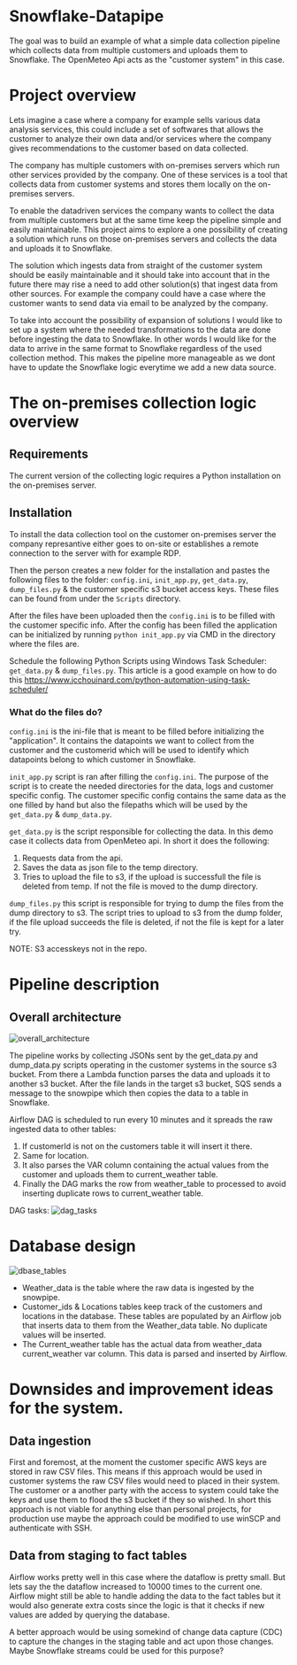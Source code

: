 # Snowflake-Datapipe

The goal was to build an example of what a simple data collection pipeline which collects data from multiple customers and uploads them to Snowflake. The OpenMeteo Api acts as the "customer system" in this case.

# Project overview

Lets imagine a case where a company for example sells various data analysis services, this could include a set of softwares that allows the customer to analyze their own data and/or services where the company gives recommendations to the customer based on data collected.

The company has multiple customers with on-premises servers which run other services provided by the company. One of these services is a tool that collects data from customer systems and stores them locally on the on-premises servers.

To enable the datadriven services the company wants to collect the data from multiple customers but at the same time keep the pipeline simple and easily maintainable. This project aims to explore a one possibility of creating a solution which runs on those on-premises servers and collects the data and uploads it to Snowflake.

The solution which ingests data from straight of the customer system should be easily maintainable and it should take into account that in the future there may rise a need to add other solution(s) that ingest data from other sources. For example the company could have a case where the customer wants to send data via email to be analyzed by the company.

To take into account the possibility of expansion of solutions I would like to set up a system where the needed transformations to the data are done before ingesting the data to Snowflake. In other words I would like for the data to arrive in the same format to Snowflake regardless of the used collection method. This makes the pipeline more manageable as we dont have to update the Snowflake logic everytime we add a new data source.

# The on-premises collection logic overview

## Requirements
The current version of the collecting logic requires a Python installation on the on-premises server.

## Installation 
To install the data collection tool on the customer on-premises server the company represantive either goes to on-site or establishes a remote connection to the server with for example RDP.

Then the person creates a new folder for the installation and pastes the following files to the folder: ```config.ini```, ```init_app.py```, ```get_data.py```, ```dump_files.py``` & the customer specific s3 bucket access keys. These files can be found from under the ```Scripts``` directory.

After the files have been uploaded then the ```config.ini``` is to be filled with the customer specific info. After the config has been filled the application can be initialized by running ```python init_app.py``` via CMD in the directory where the files are.

Schedule the following Python Scripts using Windows Task Scheduler: ```get_data.py``` & ```dump_files.py```. This article is a good example on how to do this https://www.jcchouinard.com/python-automation-using-task-scheduler/

### What do the files do?

```config.ini``` is the ini-file that is meant to be filled before initializing the "application". It contains the datapoints we want to collect from the customer and the customerid which will be used to identify which datapoints belong to which customer in Snowflake. 

```init_app.py``` script is ran after filling the ```config.ini```. The purpose of the script is to create the needed directories for the data, logs and customer specific config. The customer specific config contains the same data as the one filled by hand but also the filepaths which will be used by the ```get_data.py``` & ```dump_data.py```.

```get_data.py``` is the script responsible for collecting the data. In this demo case it collects data from OpenMeteo api. In short it does the following:

1. Requests data from the api.
2. Saves the data as json file to the temp directory.
3. Tries to upload the file to s3, if the upload is successfull the file is deleted from temp. If not the file is moved to the dump directory.

```dump_files.py``` this script is responsible for trying to dump the files from the dump directory to s3. The script tries to upload to s3 from the dump folder, if the file upload succeeds the file is deleted, if not the file is kept for a later try.

NOTE: S3 accesskeys not in the repo.

# Pipeline description

## Overall architecture 

![overall_architecture](Pics/general_architecture.png)

The pipeline works by collecting JSONs sent by the get_data.py and dump_data.py scripts operating in the customer systems in the source s3 bucket. From there a Lambda function parses the data and uploads it to another s3 bucket. After the file lands in the target s3 bucket, SQS sends a message to the snowpipe which then copies the data to a table in Snowflake.

Airflow DAG is scheduled to run every 10 minutes and it spreads the raw ingested data to other tables:
1. If customerId is not on the customers table it will insert it there.
2. Same for location.
3. It also parses the VAR column containing the actual values from the customer and uploads them to current_weather table.
4. Finally the DAG marks the row from weather_table to processed to avoid inserting duplicate rows to current_weather table.

DAG tasks:
![dag_tasks](Pics/DAG_tasks.png)

# Database design

![dbase_tables](Pics/dbase_tables.png)

* Weather_data is the table where the raw data is ingested by the snowpipe.
* Customer_ids & Locations tables keep track of the customers and locations in the database. These tables are populated by an Airflow job that inserts data to them from the Weather_data table. No duplicate values will be inserted.
* The Current_weather table has the actual data from weather_data current_weather var column. This data is parsed and inserted by Airflow.


# Downsides and improvement ideas for the system.

## Data ingestion
First and foremost, at the moment the customer specific AWS keys are stored in raw CSV files. This means if this approach would be used in customer systems the raw CSV files would need to placed in their system. The customer or a another party with the access to system could take the keys and use them to flood the s3 bucket if they so wished. In short this approach is not viable for anything else than personal projects, for production use maybe the approach could be modified to use winSCP and authenticate with SSH.

## Data from staging to fact tables
Airflow works pretty well in this case where the dataflow is pretty small. But lets say the the dataflow increased to 10000 times to the current one. Airflow might still be able to handle adding the data to the fact tables but it would also generate extra costs since the logic is that it checks if new values are added by querying the database. 

A better approach would be using somekind of change data capture (CDC) to capture the changes in the staging table and act upon those changes. Maybe Snowflake streams could be used for this purpose?
